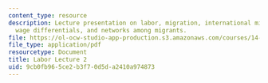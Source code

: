 ```yaml
---
content_type: resource
description: Lecture presentation on labor, migration, international migration and
  wage differentials, and networks among migrants.
file: https://ol-ocw-studio-app-production.s3.amazonaws.com/courses/14-771-development-economics-microeconomic-issues-and-policy-models-fall-2008/9cb0fb965ce2b3f70d5da2410a974873_lec18.pdf
file_type: application/pdf
resourcetype: Document
title: Labor Lecture 2
uid: 9cb0fb96-5ce2-b3f7-0d5d-a2410a974873
---
```

